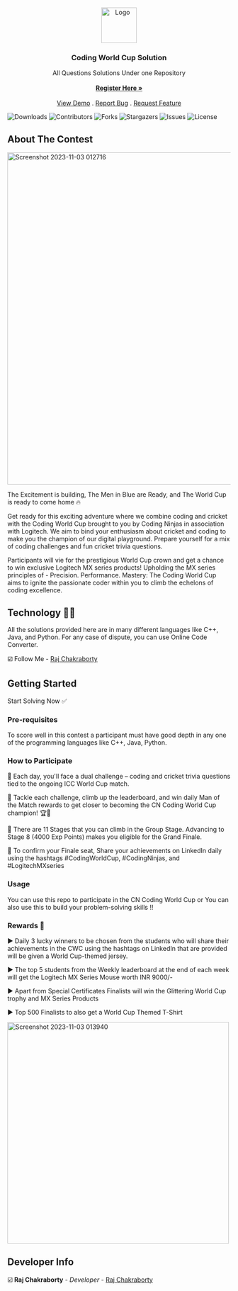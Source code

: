 <br/>
<p align="center">
  <a href="https://github.com/RAJCHAKRABORTY3416/CN-world-cup">
    <img src="https://files.codingninjas.in/0000000000000723.jpg" alt="Logo" width="80" height="80">
  </a>

  <h3 align="center">Coding World Cup Solution</h3>

  <p align="center">
    All Questions Solutions Under one Repository
    <br/>
    <br/>
    <a href="https://bit.ly/45VqzLU"><strong>Register Here »</strong></a>
    <br/>
    <br/>
    <a href="https://bit.ly/45VqzLU">View Demo</a>
    .
    <a href="https://github.com/RAJCHAKRABORTY3416/CN-world-cup/issues">Report Bug</a>
    .
    <a href="https://github.com/RAJCHAKRABORTY3416/CN-world-cup/issues">Request Feature</a>
  </p>
</p>

![Downloads](https://img.shields.io/github/downloads/RAJCHAKRABORTY3416/CN-world-cup/total) ![Contributors](https://img.shields.io/github/contributors/RAJCHAKRABORTY3416/CN-world-cup?color=dark-green) ![Forks](https://img.shields.io/github/forks/RAJCHAKRABORTY3416/CN-world-cup?style=social) ![Stargazers](https://img.shields.io/github/stars/RAJCHAKRABORTY3416/CN-world-cup?style=social) ![Issues](https://img.shields.io/github/issues/RAJCHAKRABORTY3416/CN-world-cup) ![License](https://img.shields.io/github/license/RAJCHAKRABORTY3416/CN-world-cup) 

## About The Contest

<img width="750" alt="Screenshot 2023-11-03 012716" src="https://github.com/RAJCHAKRABORTY3416/CN-world-cup/assets/76038637/00f3ff64-458b-417e-93f4-9d2412d96dbe">

The Excitement is building, The Men in Blue are Ready, and The World Cup is ready to come home 🔥

Get ready for this exciting adventure where we combine coding and cricket with the Coding World Cup brought to you by Coding Ninjas in association with Logitech. We aim to bind your enthusiasm about cricket and coding to make you the champion of our digital playground. Prepare yourself for a mix of coding challenges and fun cricket trivia questions.

Participants will vie for the prestigious World Cup crown and get a chance to win exclusive Logitech MX series products! Upholding the MX series principles of - Precision. Performance. Mastery: The Coding World Cup aims to ignite the passionate coder within you to climb the echelons of coding excellence.

## Technology 🧑‍💻

All the solutions provided here are in many different languages like C++, Java, and Python. For any case of dispute, you can use Online Code Converter.

☑️ Follow Me - [Raj Chakraborty](https://www.linkedin.com/in/raj-chakraborty-16556317b/)

## Getting Started

Start Solving Now ✅

### Pre-requisites

To score well in this contest a participant must have good depth in any one of the programming languages like C++, Java, Python.

### How to Participate

📌 Each day, you'll face a dual challenge – coding and cricket trivia questions tied to the ongoing ICC World Cup match.

📌 Tackle each challenge, climb up the leaderboard, and win daily Man of the Match rewards to get closer to becoming the CN Coding World Cup champion! 🏆🚀

📌 There are 11 Stages that you can climb in the Group Stage. Advancing to Stage 8 (4000 Exp Points) makes you eligible for the Grand Finale.

📌 To confirm your Finale seat, Share your achievements on LinkedIn daily using the hashtags #CodingWorldCup, #CodingNinjas, and #LogitechMXseries

### Usage

You can use this repo to participate in the CN Coding World Cup or You can also use this to build your problem-solving skills !!

### Rewards 🥇

▶️ Daily 3 lucky winners to be chosen from the students who will share their achievements in the CWC using the hashtags on LinkedIn that are provided will be given a World Cup-themed jersey.

▶️ The top 5 students from the Weekly leaderboard at the end of each week will get the Logitech MX Series Mouse worth INR 9000/-

▶️ Apart from Special Certificates Finalists will win the Glittering World Cup trophy and MX Series Products

▶️ Top 500 Finalists to also get a World Cup Themed T-Shirt

<img width="500" alt="Screenshot 2023-11-03 013940" src="https://github.com/RAJCHAKRABORTY3416/CN-world-cup/assets/76038637/e9ea6074-e731-4922-a4dc-99930614ef9c">

## Developer Info

☑️ **Raj Chakraborty** - *Developer* - [Raj Chakraborty](https://www.linkedin.com/in/raj-chakraborty-16556317b/)
